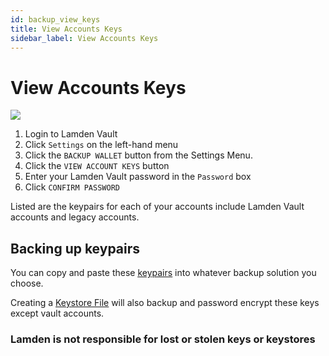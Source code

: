 ```yaml
---
id: backup_view_keys
title: View Accounts Keys
sidebar_label: View Accounts Keys
---
```


# View Accounts Keys

![](img/wallet/gif/1.0.0_backup_view_keys.gif)

1. Login to Lamden Vault
2. Click `Settings` on the left-hand menu
3. Click the `BACKUP WALLET` button from the Settings Menu.
4. Click the `VIEW ACCOUNT KEYS` button
5. Enter your Lamden Vault password in the `Password` box
6. Click `CONFIRM PASSWORD`

Listed are the keypairs for each of your accounts include Lamden Vault accounts and legacy accounts.

## Backing up keypairs
You can copy and paste these <u>[keypairs](/wallet/accounts_linked_overview)</u> into whatever backup solution you choose.

Creating a <u>[Keystore File](/wallet/accounts_linked_overview)</u> will also backup and password encrypt these keys except vault accounts.

### **Lamden is not responsible for lost or stolen keys or keystores**